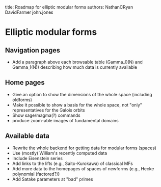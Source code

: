 title: Roadmap for elliptic modular forms
authors:
    NathanCRyan
    DavidFarmer
    john.jones

Elliptic modular forms
======================

Navigation pages
----------------
- Add a paragraph above each browsable table (Gamma_0(N) and
Gamma_1(N)) describing how much data is currently available

Home pages
----------
- Give an option to show the dimensions of the whole space (including oldforms)
- Make it possible to show a basis for the whole space, not "only" representatives for the Galois orbits
- Show sage/magma(?) commands
- produce zoom-able images of fundamental domains

Available data
--------------
- Rewrite the whole backend for getting data for modular forms (spaces)
- Use (mostly) William's recently computed data
- Include Eisenstein series
- Add links to the lifts (e.g., Saito-Kurokawa) of classical MFs
- Add more data to the homepages of spaces of newforms (e.g., Hecke
polynomial (factored?))
- Add Satake parameters at "bad" primes

